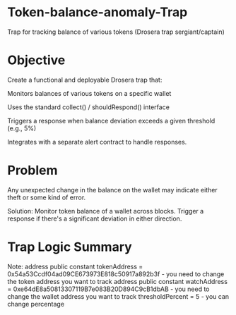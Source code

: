# Token-balance-anomaly-Trap
Trap for tracking balance of various tokens (Drosera trap sergiant/captain)

# Objective

Create a functional and deployable Drosera trap that:

Monitors balances of various tokens on a specific wallet

Uses the standard collect() / shouldRespond() interface

Triggers a response when balance deviation exceeds a given threshold (e.g., 5%)

Integrates with a separate alert contract to handle responses.

# Problem

Any unexpected change in the balance on the wallet may indicate either theft or some kind of error.

Solution: Monitor token balance of a wallet across blocks. Trigger a response if there's a significant deviation in either direction.

# Trap Logic Summary

Note: address public constant tokenAddress = 0x54a53Ccdf04ad09CE673973E818c50917a892b3f - you need to change the token address you want to track 
      address public constant watchAddress = 0xe64dE8a50813307119B7e083B20D894C9cB1dbAB - you need to change the wallet address you want to track
      thresholdPercent = 5   -  you can change percentage
      


